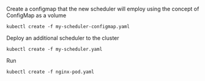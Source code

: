 Create a configmap that the new scheduler will employ using the concept of ConfigMap as a volume
```
kubectl create -f my-scheduler-configmap.yaml
```

Deploy an additional scheduler to the cluster
```
kubectl create -f my-scheduler.yaml
```

Run 
```
kubectl create -f nginx-pod.yaml
```
